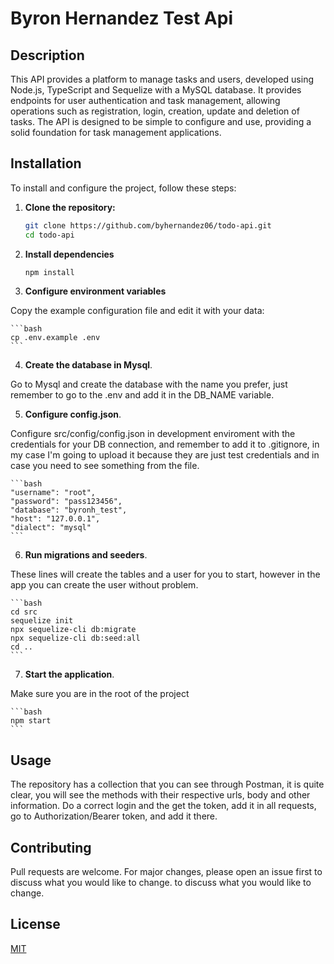 # Byron Hernandez Test Api

## Description
This API provides a platform to manage tasks and users, developed using Node.js, TypeScript and Sequelize with a MySQL database. It provides endpoints for user authentication and task management, allowing operations such as registration, login, creation, update and deletion of tasks. The API is designed to be simple to configure and use, providing a solid foundation for task management applications.

## Installation
To install and configure the project, follow these steps:

1. **Clone the repository:** 

   ```bash
   git clone https://github.com/byhernandez06/todo-api.git
   cd todo-api
   ```

2. **Install dependencies**

    ```bash
    npm install
    ```

3. **Configure environment variables**

Copy the example configuration file and edit it with your data:

    ```bash
    cp .env.example .env
    ```

4. **Create the database in Mysql**.

Go to Mysql and create the database with the name you prefer, just remember to go to the .env and add it in the DB_NAME variable.


5. **Configure config.json**.

Configure src/config/config.json in development enviroment with the credentials for your DB connection, and remember to add it to .gitignore, in my case I'm going to upload it because they are just test credentials and in case you need to see something from the file.

    ```bash
    "username": "root",
    "password": "pass123456",
    "database": "byronh_test",
    "host": "127.0.0.1",
    "dialect": "mysql"
    ```


6. **Run migrations and seeders**.

These lines will create the tables and a user for you to start, however in the app you can create the user without problem. 

    ```bash
    cd src
    sequelize init
    npx sequelize-cli db:migrate
    npx sequelize-cli db:seed:all
    cd ..
    ```

7. **Start the application**.

Make sure you are in the root of the project

    ```bash
    npm start
    ```

## Usage

The repository has a collection that you can see through Postman, it is quite clear, you will see the methods with their respective urls, body and other information. Do a correct login and the get the token, add it in all requests, go to Authorization/Bearer token, and add it there.

## Contributing

Pull requests are welcome. For major changes, please open an issue first to discuss what you would like to change.
to discuss what you would like to change.

## License

[MIT](https://choosealicense.com/licenses/mit/)